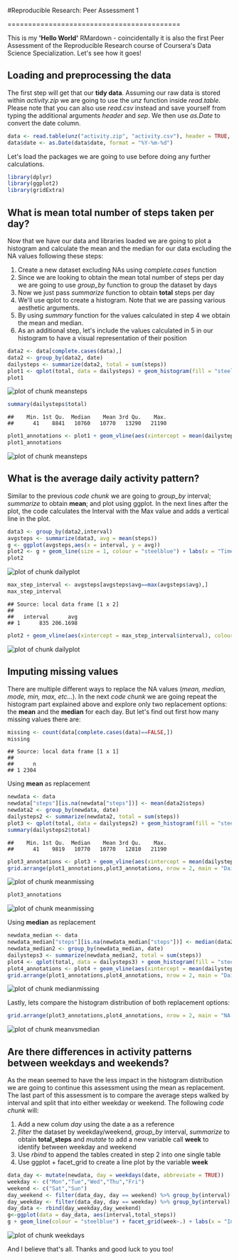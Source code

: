 #Reproducible Research: Peer Assessment 1

==========================================


This is my **'Hello World'** RMardown - coincidentally it is also the first Peer Assessment of the Reproducible Research course of Coursera's Data Science Specialization. Let's see how it goes! 


## Loading and preprocessing the data

The first step will get that our **tidy data**. Assuming our raw data is stored within *activity.zip* we are going to use the *unz* function inside *read.table*. Please note that you can also use *read.csv* instead and save yourself from typing the additional arguments *header* and *sep*. We then use *as.Date* to convert the date column. 


```r
data <- read.table(unz("activity.zip", "activity.csv"), header = TRUE, sep=",")
data$date <- as.Date(data$date, format = "%Y-%m-%d")
```

Let's load the packages we are going to use before doing any further calculations.


```r
library(dplyr)
library(ggplot2)
library(gridExtra)
```


## What is mean total number of steps taken per day?

Now that we have our data and libraries loaded we are going to plot a histogram and calculate the mean and the median for our data excluding the NA values following these steps:

1.  Create a new dataset excluding NAs using *complete.cases* function
2.  Since we are looking to obtain the mean total number of steps per day we are going to use *group_by* function to group the dataset by days
3.  Now we just pass *summarize* function to obtain **total** steps per day
4.  We'll use qplot to create a histogram. Note that we are passing various aesthetic arguments.
5.  By using *summary* function for the values calculated in step 4 we obtain the mean and median.
6.  As an additional step, let's include the values calculated in 5 in our histogram to have a visual representation of their position


```r
data2 <- data[complete.cases(data),]
data2 <- group_by(data2, date)
dailysteps <- summarize(data2, total = sum(steps))
plot1 <- qplot(total, data = dailysteps) + geom_histogram(fill = "steelblue") + labs(x = "Total number of steps taken each day", y = "Frequency", title = "Daily Total Steps Histogram")
plot1
```

![plot of chunk meansteps](figure/meansteps-1.png) 

```r
summary(dailysteps$total)
```

```
##    Min. 1st Qu.  Median    Mean 3rd Qu.    Max. 
##      41    8841   10760   10770   13290   21190
```

```r
plot1_annotations <- plot1 + geom_vline(aes(xintercept = mean(dailysteps$total)), colour = "red", size = 1) + geom_vline(aes(xintercept = median(dailysteps$total)), colour = "blue", size = 1, alpha = .5) + labs(title ="Part 1 - excluding NAs")
plot1_annotations
```

![plot of chunk meansteps](figure/meansteps-2.png) 


## What is the average daily activity pattern?

Similar to the previous *code chunk* we are going to *group_by* interval; *summarize* to obtain **mean**; and plot using ggplot. In the next lines after the plot, the code calculates the Interval with the Max value and adds a vertical line in the plot.


```r
data3 <- group_by(data2,interval)
avgsteps <- summarize(data3, avg = mean(steps))
g <- ggplot(avgsteps,aes(x = interval, y = avg))
plot2 <- g + geom_line(size = 1, colour = "steelblue") + labs(x = "Time interval [every 5 mins]", y = "Avg Steps", title = "Daily Avg of Steps taken by Interval")
plot2
```

![plot of chunk dailyplot](figure/dailyplot-1.png) 

```r
max_step_interval <- avgsteps[avgsteps$avg==max(avgsteps$avg),]
max_step_interval
```

```
## Source: local data frame [1 x 2]
## 
##   interval      avg
## 1      835 206.1698
```

```r
plot2 + geom_vline(aes(xintercept = max_step_interval$interval), colour = "red", size = 1, alpha = .2)
```

![plot of chunk dailyplot](figure/dailyplot-2.png) 

## Imputing missing values

There are multiple different ways to replace the NA values (*mean, median, mode, min, max, etc...*). In the next *code chunk* we are going repeat the histogram part explained above and explore only two replacement options: the **mean** and the **median** for each day. But let's find out first how many missing values there are:



```r
missing <- count(data[complete.cases(data)==FALSE,])
missing
```

```
## Source: local data frame [1 x 1]
## 
##      n
## 1 2304
```

Using **mean** as replacement


```r
newdata <- data
newdata["steps"][is.na(newdata["steps"])] <- mean(data2$steps)
newdata2 <- group_by(newdata, date)
dailysteps2 <- summarize(newdata2, total = sum(steps))
plot3 <- qplot(total, data = dailysteps2) + geom_histogram(fill = "steelblue") + labs(x = "Total number of steps taken each day", y = "Frequency", title = "Daily Total Steps Histogram")
summary(dailysteps2$total)
```

```
##    Min. 1st Qu.  Median    Mean 3rd Qu.    Max. 
##      41    9819   10770   10770   12810   21190
```

```r
plot3_annotations <- plot3 + geom_vline(aes(xintercept = mean(dailysteps2$total)), colour = "red", size = 1) + geom_vline(aes(xintercept = median(dailysteps2$total)), colour = "blue", size = 1, alpha = .5) + labs(title ="Part 2 - NAs = daily mean")
grid.arrange(plot1_annotations,plot3_annotations, nrow = 2, main = "Daily Total Steps Histogram Comparison (Mean)")
```

![plot of chunk meanmissing](figure/meanmissing-1.png) 

```r
plot3_annotations
```

![plot of chunk meanmissing](figure/meanmissing-2.png) 

Using **median** as replacement


```r
newdata_median <- data
newdata_median["steps"][is.na(newdata_median["steps"])] <- median(data2$steps)
newdata_median2 <- group_by(newdata_median, date)
dailysteps3 <- summarize(newdata_median2, total = sum(steps))
plot4 <- qplot(total, data = dailysteps3) + geom_histogram(fill = "steelblue") + labs(x = "Total number of steps taken each day", y = "Frequency", title = "Daily Total Steps Histogram")
plot4_annotations <- plot4 + geom_vline(aes(xintercept = mean(dailysteps3$total)), colour = "red", size = 1) + geom_vline(aes(xintercept = median(dailysteps3$total)), colour = "blue", size = 1, alpha = .5) + labs(title ="Part 2 - NAs = daily median")
grid.arrange(plot1_annotations,plot4_annotations, nrow = 2, main = "Daily Total Steps Histogram Comparison (Median)")
```

![plot of chunk medianmissing](figure/medianmissing-1.png) 

Lastly, lets compare the histogram distribution of both replacement options:


```r
grid.arrange(plot3_annotations,plot4_annotations, nrow = 2, main = "NA replacement methods comparison")
```

![plot of chunk meanvsmedian](figure/meanvsmedian-1.png) 


## Are there differences in activity patterns between weekdays and weekends?

As the mean seemed to have the less impact in the histogram distribution we are going to continue this assessment using the mean as replacement. The last part of this assessment is to compare the average steps walked by interval and split that into either weekday or weekend. The following *code chunk* will:

1.  Add a new colum *day* using the date a as a reference
2.  *filter* the dataset by weekday/weekend, *group_by* interval, *summarize* to obtain **total_steps** and *mutate* to add a new variable call **week** to identify between weekday and weekend
3.  Use *rbind* to append the tables created in step 2 into one single table
4.  Use ggplot + facet_grid to create a line plot by the variable **week**



```r
data_day <- mutate(newdata, day = weekdays(date, abbreviate = TRUE))
weekday <- c("Mon","Tue","Wed","Thu","Fri")
weekend <- c("Sat","Sun")
day_weekend <- filter(data_day, day == weekend) %>% group_by(interval) %>% summarize(total_steps = mean(steps)) %>% mutate(week = c("weekend"))
day_weekday <- filter(data_day, day == weekday) %>% group_by(interval) %>% summarize(total_steps = mean(steps)) %>% mutate(week = c("weekday"))
day_data <- rbind(day_weekday,day_weekend)
g<-ggplot(data = day_data, aes(interval,total_steps))
g + geom_line(colour = "steelblue") + facet_grid(week~.) + labs(x = "Interval", y = "Number of Steps [avg]", main = "Average Steps per time interval (grouped by weekday/weekend)" )
```

![plot of chunk weekdays](figure/weekdays-1.png) 

And I believe that's all. Thanks and good luck to you too! 
